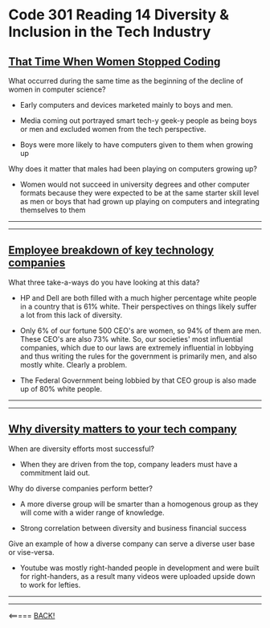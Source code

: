 # Code 301 Reading 14 Diversity & Inclusion in the Tech Industry

## [That Time When Women Stopped Coding](https://www.npr.org/sections/money/2014/10/21/357629765/when-women-stopped-coding)

What occurred during the same time as the beginning of the decline of women in computer science?

* Early computers and devices marketed mainly to boys and men.

* Media coming out portrayed smart tech-y geek-y people as being boys or men and excluded women from the tech perspective.

* Boys were more likely to have computers given to them when growing up

Why does it matter that males had been playing on computers growing up?

* Women would not succeed in university degrees and other computer formats because they were expected to be at the same starter skill level as men or boys that had grown up playing on computers and integrating themselves to them

---
---

## [Employee breakdown of key technology companies](https://informationisbeautiful.net/visualizations/diversity-in-tech/)

What three take-a-ways do you have looking at this data?

* HP and Dell are both filled with a much higher percentage white people in a country that is 61% white. Their perspectives on things likely suffer a lot from this lack of diversity.

* Only 6% of our fortune 500 CEO's are women, so 94% of them are men. These CEO's are also 73% white. So, our societies' most influential companies, which due to our laws are extremely influential in lobbying and thus writing the rules for the government is primarily men, and also mostly white. Clearly a problem.

* The Federal Government being lobbied by that CEO group is also made up of 80% white people.

---
---

## [Why diversity matters to your tech company](https://www.usatoday.com/story/tech/columnist/2015/07/21/why-diversity-matters-your-tech-company/30419871/)

When are diversity efforts most successful?

* When they are driven from the top, company leaders must have a commitment laid out.

Why do diverse companies perform better?

* A more diverse group will be smarter than a homogenous group as they will come with a wider range of knowledge.

* Strong correlation between diversity and business financial success

Give an example of how a diverse company can serve a diverse user base or vise-versa.

* Youtube was mostly right-handed people in development and were built for right-handers, as a result many videos were uploaded upside down to work for lefties.

---
---

<===== [BACK!](README.md)
